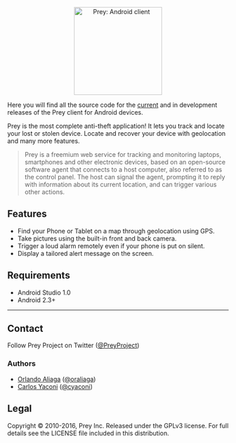 <p align="center">
  <img src="https://pbs.twimg.com/profile_images/1194256576451878913/Yhl6jBE4_400x400.jpg" alt="Prey: Android client" height="200" width="200"/>
</p>

Here you will find all the source code for the [current](https://play.google.com/store/apps/details?id=com.prey) and in development releases of the Prey client for Android devices.

Prey is the most complete anti-theft application! It lets you track and locate your lost or stolen device. Locate and recover your device with geolocation and many more features.

> Prey is a freemium web service for tracking and monitoring laptops, smartphones and other electronic devices, based on an open-source software agent that connects to a host computer, also referred to as the control panel. The host can signal the agent, prompting it to reply with information about its current location, and can trigger various other actions.

## Features

- Find your Phone or Tablet on a map through geolocation using GPS.
- Take pictures using the built-in front and back camera.
- Trigger a loud alarm remotely even if your phone is put on silent.
- Display a tailored alert message on the screen.

## Requirements

- Android Studio 1.0
- Android 2.3+

---

## Contact

Follow Prey Project on Twitter ([@PreyProject](https://twitter.com/PreyProject))

### Authors

- [Orlando Aliaga](http://github.com/oaliaga) ([@oraliaga](https://twitter.com/oraliaga))
- [Carlos Yaconi](http://github.com/cyaconi) ([@cyaconi](https://twitter.com/cyaconi))

## Legal

Copyright © 2010-2016, Prey Inc.
Released under the GPLv3 license.
For full details see the LICENSE file included in this distribution.
